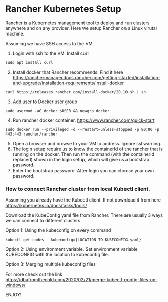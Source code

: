 # Rancher Kubernetes Setup
Rancher is a Kubernetes management tool to deploy and run clusters anywhere and on any provider. Here we setup Rancher on a Linux virutal machine. 

Assuming we have SSH access to the VM.
1. Login with ssh to the VM. Install curl
```
sudo apt install curl
```
2. Install docker that Rancher recommends. Find it here https://ranchermanager.docs.rancher.com/getting-started/installation-and-upgrade/installation-requirements/install-docker
```
curl https://releases.rancher.com/install-docker/20.10.sh | sh
```
3. Add user to Docker user group
```
sudo usermod -aG docker $USER && newgrp docker
```
4. Run rancher docker container. https://www.rancher.com/quick-start
```
sudo docker run --privileged -d --restart=unless-stopped -p 80:80 -p 443:443 rancher/rancher
```
5. Open a browser and browse to your VM ip address. Ignore ssl warning.
6. The login setup require us to know the containerId of the rancher that is running on the docker. Then run the command (with the containerId replaced) shown in the login setup, which will give us a bootstrap password. 
7. Enter the bootstrap password. After login you can choose your own password.


### How to connect Rancher cluster from local Kubectl client.
Assuming you already have the Kubectl client. If not download it from here https://kubernetes.io/docs/tasks/tools/

Download the KubeConfig yaml file from Rancher. There are usually 3 ways we can connect to different clusters.

Option 1: Using the kubeconfig on every command
```
kubectl get nodes --kubeconfig={LOCATION TO KUBECONFIG.yaml}
```
Option 2: Using environment variable. Set environment variable KUBECONFIG with the location to kubeconfig file.

Option 3: Merging multiple kubeconfig files

For more check out the link https://dbafromthecold.com/2020/02/21/merge-kubectl-config-files-on-windows/

ENJOY!


